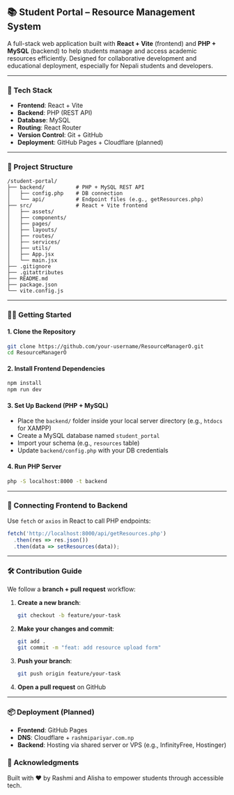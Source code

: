 ## 📚 Student Portal – Resource Management System

A full-stack web application built with **React + Vite** (frontend) and **PHP + MySQL** (backend) to help students manage and access academic resources efficiently. Designed for collaborative development and educational deployment, especially for Nepali students and developers.

---

### 🚀 Tech Stack

- **Frontend**: React + Vite
- **Backend**: PHP (REST API)
- **Database**: MySQL
- **Routing**: React Router
- **Version Control**: Git + GitHub
- **Deployment**: GitHub Pages + Cloudflare (planned)

---

### 📁 Project Structure

```
/student-portal/
├── backend/          # PHP + MySQL REST API
│   ├── config.php    # DB connection
│   └── api/          # Endpoint files (e.g., getResources.php)
├── src/              # React + Vite frontend
│   ├── assets/
│   ├── components/
│   ├── pages/
│   ├── layouts/
│   ├── routes/
│   ├── services/
│   ├── utils/
│   ├── App.jsx
│   └── main.jsx
├── .gitignore
├── .gitattributes
├── README.md
├── package.json
└── vite.config.js
```

---

### 🧑‍💻 Getting Started

#### 1. Clone the Repository
```bash
git clone https://github.com/your-username/ResourceManagerO.git
cd ResourceManagerO
```

#### 2. Install Frontend Dependencies
```bash
npm install
npm run dev
```

#### 3. Set Up Backend (PHP + MySQL)
- Place the `backend/` folder inside your local server directory (e.g., `htdocs` for XAMPP)
- Create a MySQL database named `student_portal`
- Import your schema (e.g., `resources` table)
- Update `backend/config.php` with your DB credentials

#### 4. Run PHP Server
```bash
php -S localhost:8000 -t backend
```

---

### 📡 Connecting Frontend to Backend

Use `fetch` or `axios` in React to call PHP endpoints:
```js
fetch('http://localhost:8000/api/getResources.php')
  .then(res => res.json())
  .then(data => setResources(data));
```

---

### 🛠️ Contribution Guide

We follow a **branch + pull request** workflow:

1. **Create a new branch**:
   ```bash
   git checkout -b feature/your-task
   ```

2. **Make your changes and commit**:
   ```bash
   git add .
   git commit -m "feat: add resource upload form"
   ```

3. **Push your branch**:
   ```bash
   git push origin feature/your-task
   ```

4. **Open a pull request** on GitHub

---

### 📦 Deployment (Planned)

- **Frontend**: GitHub Pages
- **DNS**: Cloudflare + `rashmipariyar.com.np`
- **Backend**: Hosting via shared server or VPS (e.g., InfinityFree, Hostinger)

### 🙌 Acknowledgments

Built with ❤️ by Rashmi and Alisha to empower students through accessible tech.

